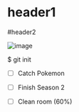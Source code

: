 # header1

#header2

![image](https://user-images.githubusercontent.com/132910517/236836364-566f9bdd-4805-4f4a-85d5-c95fabeae833.png)


$ git init

- [ ] Catch Pokemon
- [ ] Finish Season 2 
- [ ] Clean room (60%)

